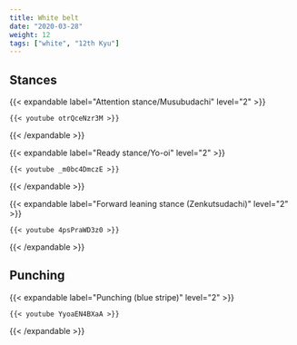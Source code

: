 ```yaml
---
title: White belt
date: "2020-03-28"
weight: 12
tags: ["white", "12th Kyu"]
---
```


## Stances

{{< expandable label="Attention stance/Musubudachi" level="2" >}}

    {{< youtube otrQceNzr3M >}}

{{< /expandable >}}


{{< expandable label="Ready stance/Yo-oi" level="2" >}}

    {{< youtube _m0bc4DmczE >}}

{{< /expandable >}}


{{< expandable label="Forward leaning stance (Zenkutsudachi)" level="2" >}}

    {{< youtube 4psPraWD3z0 >}}

{{< /expandable >}}


## Punching

{{< expandable label="Punching (blue stripe)" level="2" >}}

    {{< youtube YyoaEN4BXaA >}}

{{< /expandable >}}




